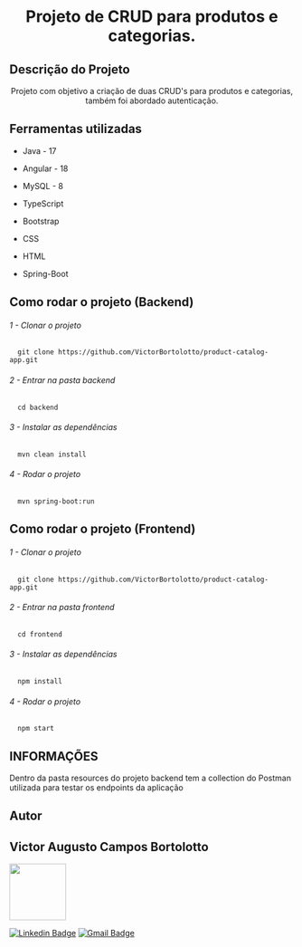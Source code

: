 <h1 align="center">Projeto de CRUD para produtos e categorias.</h1>

## Descrição do Projeto

<p align="center">Projeto com objetivo a criação de duas CRUD's para produtos e categorias, também foi abordado autenticação.</p>

## Ferramentas utilizadas

<ul>
  <li><p>Java - 17</p></li>
  <li><p>Angular - 18</p></li>
  <li><p>MySQL - 8</p></li>
  <li><p>TypeScript</p></li>
  <li><p>Bootstrap</p></li>
  <li><p>CSS</p></li>
  <li><p>HTML</p></li>
  <li><p>Spring-Boot</p></li>
</ul>

## Como rodar o projeto (Backend)

<h6><p>1 - Clonar o projeto</p></h6>

```
  git clone https://github.com/VictorBortolotto/product-catalog-app.git
```

<h6><p>2 - Entrar na pasta backend</p></h6>

```
  cd backend
```

<h6><p>3 - Instalar as dependências</p></h6>

```
  mvn clean install
```

<h6><p>4 - Rodar o projeto</p></h6>

```
  mvn spring-boot:run
```

## Como rodar o projeto (Frontend)

<h6><p>1 - Clonar o projeto</p></h6>

```
  git clone https://github.com/VictorBortolotto/product-catalog-app.git
```

<h6><p>2 - Entrar na pasta frontend</p></h6>

```
  cd frontend
```

<h6><p>3 - Instalar as dependências</p></h6>

```
  npm install
```

<h6><p>4 - Rodar o projeto</p></h6>

```
  npm start
```

## INFORMAÇÕES 

<p>Dentro da pasta resources do projeto backend tem a collection do Postman utilizada para testar os endpoints da aplicação</p>

<h2 align="start">Autor</h2>

<h2 style="border: none">Victor Augusto Campos Bortolotto</h2>
<img style="width: 100px; height: 100px" src="https://avatars.githubusercontent.com/u/50971139?v=4" alt=""/>

</br>

[![Linkedin Badge](https://img.shields.io/badge/-LinkedIn-blue?style=flat-square&logo=Linkedin&logoColor=white&link=https://www.linkedin.com/in/victor-augusto-campos-bortolotto/)](https://www.linkedin.com/in/victor-augusto-campos-bortolotto/) 
[![Gmail Badge](https://img.shields.io/badge/-victorcamposbortolottowork@gmail.com-c14438?style=flat-square&logo=Gmail&logoColor=white&link=mailto:victorcamposbortolottowork@gmail.com)](mailto:victorcamposbortolottowork@gmail.com)